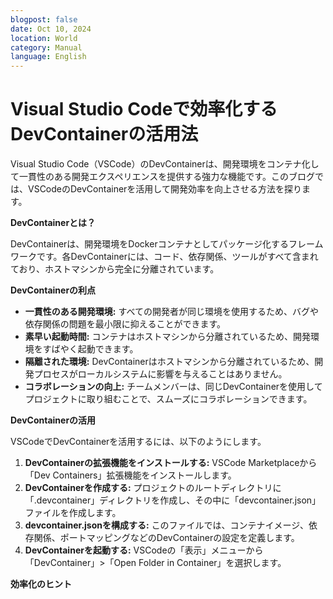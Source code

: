 ```yaml
---
blogpost: false
date: Oct 10, 2024
location: World
category: Manual
language: English
---
```


# Visual Studio Codeで効率化するDevContainerの活用法

Visual Studio Code（VSCode）のDevContainerは、開発環境をコンテナ化して一貫性のある開発エクスペリエンスを提供する強力な機能です。このブログでは、VSCodeのDevContainerを活用して開発効率を向上させる方法を探ります。

**DevContainerとは？**

DevContainerは、開発環境をDockerコンテナとしてパッケージ化するフレームワークです。各DevContainerには、コード、依存関係、ツールがすべて含まれており、ホストマシンから完全に分離されています。

**DevContainerの利点**

* **一貫性のある開発環境:** すべての開発者が同じ環境を使用するため、バグや依存関係の問題を最小限に抑えることができます。
* **素早い起動時間:** コンテナはホストマシンから分離されているため、開発環境をすばやく起動できます。
* **隔離された環境:** DevContainerはホストマシンから分離されているため、開発プロセスがローカルシステムに影響を与えることはありません。
* **コラボレーションの向上:** チームメンバーは、同じDevContainerを使用してプロジェクトに取り組むことで、スムーズにコラボレーションできます。

**DevContainerの活用**

VSCodeでDevContainerを活用するには、以下のようにします。

1. **DevContainerの拡張機能をインストールする:** VSCode Marketplaceから「Dev Containers」拡張機能をインストールします。
2. **DevContainerを作成する:** プロジェクトのルートディレクトリに「.devcontainer」ディレクトリを作成し、その中に「devcontainer.json」ファイルを作成します。
3. **devcontainer.jsonを構成する:** このファイルでは、コンテナイメージ、依存関係、ポートマッピングなどのDevContainerの設定を定義します。
4. **DevContainerを起動する:** VSCodeの「表示」メニューから「DevContainer」>「Open Folder in Container」を選択します。

**効率化のヒント**